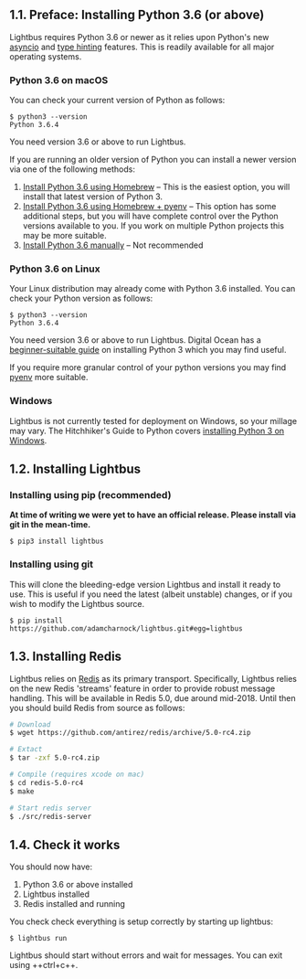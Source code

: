 
## 1.1. Preface: Installing Python 3.6 (or above)

Lightbus requires Python 3.6 or newer as it relies upon Python's new
[asyncio] and [type hinting] features. This is readily available
for all major operating systems.

### Python 3.6 on macOS

You can check your current version of Python as follows:

    $ python3 --version
    Python 3.6.4

You need version 3.6 or above to run Lightbus.

If you are running an older version of Python you can install a newer
version via one of the following methods:

1. [Install Python 3.6 using Homebrew][vincent] – This is the easiest option, you will
   install that latest version of Python 3.
2. [Install Python 3.6 using Homebrew + pyenv][gardner] – This option has some additional
   steps, but you will have complete control over the Python versions available to you.
   If you work on multiple Python projects this may be more suitable.
3. [Install Python 3.6 manually][download] – Not recommended

### Python 3.6 on Linux

Your Linux distribution may already come with Python 3.6 installed. You can check your
Python version as follows:

    $ python3 --version
    Python 3.6.4

You need version 3.6 or above to run Lightbus. Digital Ocean has a
[beginner-suitable guide][digital-ocean] on installing Python 3 which you may find useful.

If you require more granular control of your python versions you may find [pyenv] more suitable.

### Windows

Lightbus is not currently tested for deployment on Windows, so your millage may vary.
The Hitchhiker's Guide to Python covers [installing Python 3 on Windows][god-help-you].

## 1.2. Installing Lightbus

### Installing using pip (recommended)

**At time of writing we were yet to have an official release. Please install via git in the mean-time.**

    $ pip3 install lightbus

### Installing using git

This will clone the bleeding-edge version Lightbus and install it ready to use. This is useful
if you need the latest (albeit unstable) changes, or if you wish to modify the Lightbus source.

    $ pip install https://github.com/adamcharnock/lightbus.git#egg=lightbus

## 1.3. Installing Redis

Lightbus relies on [Redis] as its primary transport. Specifically, Lightbus relies on the new Redis 'streams'
feature in order to provide robust message handling. This will be available in Redis 5.0, due around mid-2018.
Until then you should build Redis from source as follows:

```bash
# Download
$ wget https://github.com/antirez/redis/archive/5.0-rc4.zip

# Extact
$ tar -zxf 5.0-rc4.zip

# Compile (requires xcode on mac)
$ cd redis-5.0-rc4
$ make

# Start redis server
$ ./src/redis-server
```

## 1.4. Check it works

You should now have:

1. Python 3.6 or above installed
2. Lightbus installed
3. Redis installed and running

You check check everything is setup correctly by starting up lightbus:

    $ lightbus run

Lightbus should start without errors and wait for messages.
You can exit using ++ctrl+c++.

[vincent]: https://wsvincent.com/install-python3-mac/
[gardner]: https://medium.com/@jordanthomasg/python-development-on-macos-with-pyenv-2509c694a808
[Homebrew]: https://brew.sh/
[pyenv]: https://github.com/pyenv/pyenv
[download]: https://www.python.org/downloads/mac-osx/
[digital-ocean]: https://www.digitalocean.com/community/tutorials/how-to-install-python-3-and-set-up-a-local-programming-environment-on-ubuntu-16-04
[god-help-you]: http://docs.python-guide.org/en/latest/starting/install3/win/
[Redis]: https://redis.io/
<!-- Seriously, the Python docs for asyncio are scary. Let's link to something nicer -->
[asyncio]: https://hackernoon.com/asyncio-for-the-working-python-developer-5c468e6e2e8e
[type hinting]: https://docs.python.org/3/library/typing.html
